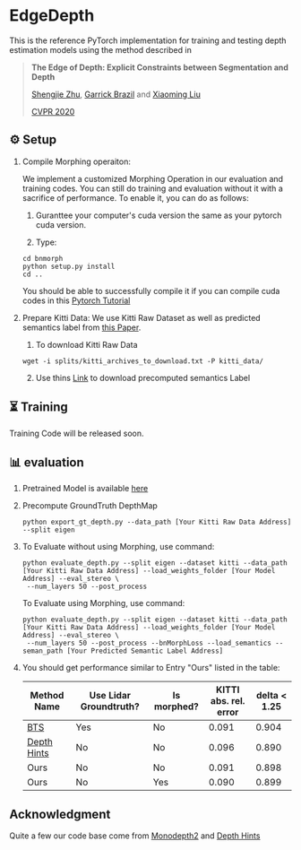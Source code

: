 # EdgeDepth

This is the reference PyTorch implementation for training and testing depth estimation models using the method described in

> **The Edge of Depth: Explicit Constraints between Segmentation and Depth**
>
> [Shengjie Zhu](https://scholar.google.com/citations?user=4hHEXZkAAAAJ&hl=en), [Garrick Brazil](https://garrickbrazil.com/) and [Xiaoming Liu](https://www.cse.msu.edu/~liuxm/index2.html)
>
> [CVPR 2020](https://arxiv.org/abs/2004.00171)

## ⚙️ Setup
1. Compile Morphing operaiton: 

	We implement a customized Morphing Operation in our evaluation and training codes. You can still do training and evaluation without it with a sacrifice of performance. To enable it, you can do as follows:

	1. Guranttee your computer's cuda version the same as your pytorch cuda version.

	2. Type:
	```shell
	cd bnmorph
	python setup.py install
	cd ..
	```

	You should be able to successfully compile it if you can compile cuda codes in this [Pytorch Tutorial](https://github.com/pytorch/extension-cpp)

2. Prepare Kitti Data:
	We use Kitti Raw Dataset as well as predicted semantics label from [this Paper](http://openaccess.thecvf.com/content_CVPR_2019/papers/Zhu_Improving_Semantic_Segmentation_via_Video_Propagation_and_Label_Relaxation_CVPR_2019_paper.pdf).
	1. To download Kitti Raw Data
	```shell
	wget -i splits/kitti_archives_to_download.txt -P kitti_data/
	```

	2. Use thins [Link](https://drive.google.com/file/d/1OWBLheukaMiv_LfAgrSCmGEE9GBQb4yK/view?usp=sharing) to download precomputed semantics Label


## ⏳ Training
Training Code will be released soon.

## 📊 evaluation
1. Pretrained Model is available [here](https://drive.google.com/file/d/1Wu2oyoKqsvNHTMoDZF4wbek2gS9RAF2w/view?usp=sharing)

2. Precompute GroundTruth DepthMap
	```shell
	python export_gt_depth.py --data_path [Your Kitti Raw Data Address] --split eigen
	```

3. To Evaluate without using Morphing, use command:
	```shell
	python evaluate_depth.py --split eigen --dataset kitti --data_path [Your Kitti Raw Data Address] --load_weights_folder [Your Model Address] --eval_stereo \
	 --num_layers 50 --post_process
	```

	To Evaluate using Morphing, use command:
	```shell
	python evaluate_depth.py --split eigen --dataset kitti --data_path [Your Kitti Raw Data Address] --load_weights_folder [Your Model Address] --eval_stereo \
	 --num_layers 50 --post_process --bnMorphLoss --load_semantics --seman_path [Your Predicted Semantic Label Address]
	```

4. You should get performance similar to Entry "Ours" listed in the table:

	| Method Name     | Use Lidar Groundtruth? | Is morphed?  | KITTI abs. rel. error |  delta < 1.25  |
	|-----------------|----------------|--------------|-----------------------|----------------|
	|[BTS](https://arxiv.org/pdf/1907.10326.pdf)              | Yes            | No           | 0.091                | 0.904           |
	|[Depth Hints](http://openaccess.thecvf.com/content_ICCV_2019/papers/Watson_Self-Supervised_Monocular_Depth_Hints_ICCV_2019_paper.pdf)              | No            | No           | 0.096                | 0.890           |
	|Ours              | No            | No           | 0.091                | 0.898           |
	|Ours              | No            | Yes           | 0.090                | 0.899           |


## Acknowledgment
Quite a few our code base come from [Monodepth2](https://github.com/nianticlabs/monodepth2) and [Depth Hints](https://github.com/nianticlabs/depth-hints)